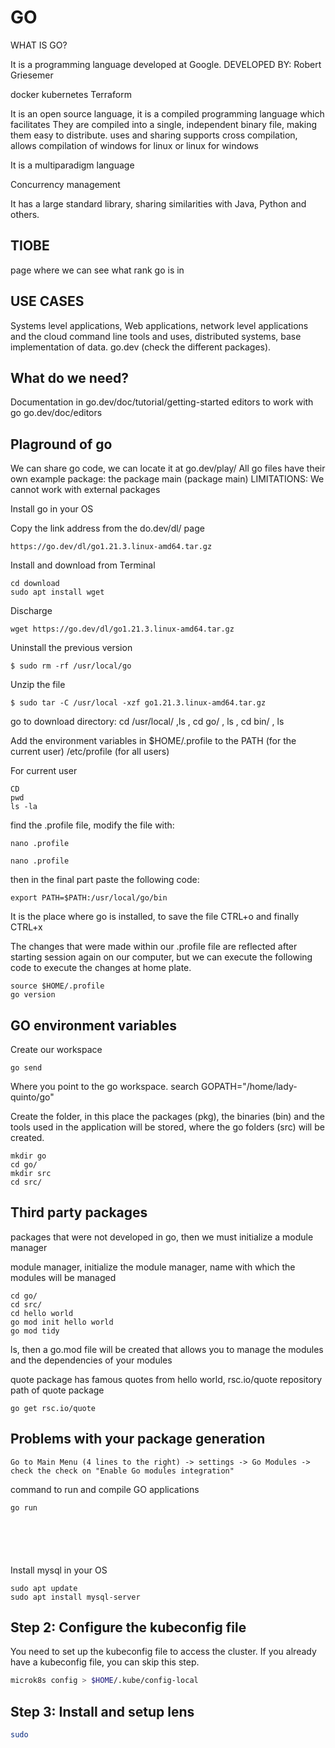 # GO
WHAT IS GO?

It is a programming language developed at Google.
DEVELOPED BY: Robert Griesemer

docker
kubernetes
Terraform

It is an open source language, it is a compiled programming language
which facilitates
They are compiled into a single, independent binary file, making them easy to distribute.
uses and sharing
supports cross compilation, allows compilation of windows for linux or linux for windows

It is a multiparadigm language

Concurrency management

It has a large standard library, sharing similarities with Java, Python and others.


## TIOBE

page where we can see what rank go is in

## USE CASES

Systems level applications, Web applications, network level applications and the cloud
command line tools and uses, distributed systems, base implementation
of data. go.dev (check the different packages).

## What do we need?

Documentation in go.dev/doc/tutorial/getting-started editors to work with go go.dev/doc/editors

## Plaground of go

We can share go code, we can locate it at go.dev/play/
All go files have their own example package: the package main (package main)
LIMITATIONS: We cannot work with external packages


Install go in your OS


Copy the link address from the do.dev/dl/ page


```shell
https://go.dev/dl/go1.21.3.linux-amd64.tar.gz
```


Install and download from Terminal
```shell
cd download
sudo apt install wget
```


Discharge


```shell
wget https://go.dev/dl/go1.21.3.linux-amd64.tar.gz
```


Uninstall the previous version
```shell
$ sudo rm -rf /usr/local/go
```


Unzip the file
```shell
$ sudo tar -C /usr/local -xzf go1.21.3.linux-amd64.tar.gz
```


go to download directory: cd /usr/local/ ,ls , cd go/ , ls , cd bin/ , ls

Add the environment variables in $HOME/.profile to the PATH (for the current user)
/etc/profile (for all users)


For current user
```shell
CD
pwd
ls -la
```


find the .profile file, modify the file with:


```shell
nano .profile
```


```shell
nano .profile
```


then in the final part paste the following code:
```shell
export PATH=$PATH:/usr/local/go/bin
```


It is the place where go is installed, to save the file CTRL+o and finally CTRL+x

The changes that were made within our .profile file are reflected after starting
session again on our computer, but we can execute the following code to
execute the changes at home plate.


```shell
source $HOME/.profile
go version
```


## GO environment variables


Create our workspace
```shell
go send
```

Where you point to the go workspace.
search GOPATH="/home/lady-quinto/go"


Create the folder, in this place the packages (pkg), the binaries (bin) and the tools used in the application will be stored, where the go folders (src) will be created.
```shell
mkdir go
cd go/
mkdir src
cd src/
```


## Third party packages


packages that were not developed in go, then we must initialize a module manager


module manager, initialize the module manager, name with which the modules will be managed
```shell
cd go/
cd src/
cd hello world
go mod init hello world
go mod tidy
```


ls, then a go.mod file will be created that allows you to manage the modules and the dependencies of your modules


quote package has famous quotes from hello world, rsc.io/quote repository path of quote package
```shell
go get rsc.io/quote
```


## Problems with your package generation
```shell
Go to Main Menu (4 lines to the right) -> settings -> Go Modules -> check the check on "Enable Go modules integration"
```


command to run and compile GO applications
```shell
go run
```


```shell

```
```shell

```

```shell

```
```shell

```
```shell

```


Install mysql in your OS
```shell
sudo apt update
sudo apt install mysql-server
```


## Step 2: Configure the kubeconfig file


You need to set up the kubeconfig file to access the cluster. If you already have a kubeconfig file, you can skip this step.


```bash
microk8s config > $HOME/.kube/config-local
```


## Step 3: Install and setup lens


```bash
sudo